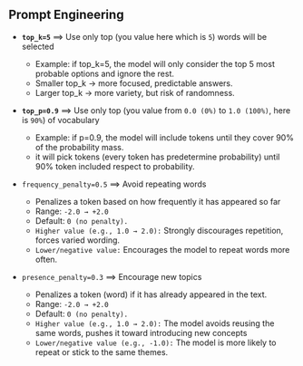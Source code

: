 ## **Prompt Engineering**

- **`top_k=5`** ==> Use only top (you value here which is `5`) words will be selected
    
    - Example: if top_k=5, the model will only consider the top 5 most probable options and ignore the rest.
    - Smaller top_k → more focused, predictable answers.
    - Larger top_k → more variety, but risk of randomness.

- **`top_p=0.9`** ==> Use only top (you value from `0.0 (0%)` to `1.0 (100%)`, here is `90%`) of vocabulary

    - Example: if p=0.9, the model will include tokens until they cover 90% of the probability mass.
    - it will pick tokens (every token has predetermine probability) until 90% token included respect to probability.

- `frequency_penalty=0.5` ==> Avoid repeating words

    - Penalizes a token based on how frequently it has appeared so far
    - Range: `-2.0 → +2.0`
    - Default: `0 (no penalty).`
    - `Higher value (e.g., 1.0 → 2.0):` Strongly discourages repetition, forces varied wording.
    - `Lower/negative value:` Encourages the model to repeat words more often.

- `presence_penalty=0.3` ==> Encourage new topics
    
    - Penalizes a token (word) if it has already appeared in the text.
    - Range: `-2.0 → +2.0`
    - Default: `0 (no penalty).`
    - `Higher value (e.g., 1.0 → 2.0):` The model avoids reusing the same words, pushes it toward introducing new concepts
    - `Lower/negative value (e.g., -1.0):` The model is more likely to repeat or stick to the same themes.